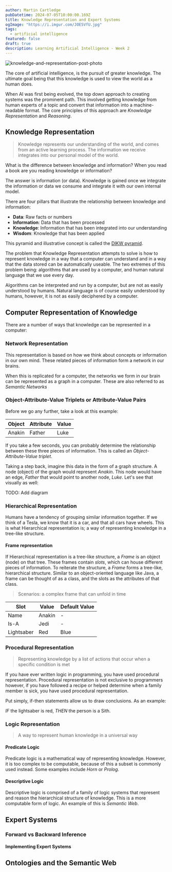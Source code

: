 ```yaml
---
author: Martin Cartledge
pubDatetime: 2024-07-05T10:00:00.169Z
title: Knowledge Representation and Expert Systems
ogImage: "https://i.imgur.com/JOE5VfU.jpg"
tags:
  - artificial intelligence
featured: false
draft: true
description: Learning Artificial Intelligence - Week 2
---
```


![knowledge-and-representation-post-photo](https://i.imgur.com/JOE5VfU.jpg)

The core of artificial intelligence, is the pursuit of greater knowledge. The ultimate goal being that this knowledge is used to view the world as a human does.

When AI was first being evolved, the top down approach to creating systems was the prominent path. This involved getting knowledge from human experts of a topic and convert that information into a machine-readable format. The core principles of this approach are _Knowledge Representation_ and _Reasoning_.

## Knowledge Representation

> Knowledge represents our understanding of the world, and comes from an active learning process. The information we receive integrates into our personal model of the world.

What is the difference between knowledge and information? When you read a book are you reading knowledge or information?

The answer is information (or data). Knowledge is gained once we integrate the information or data we consume and integrate it with our own internal model.

There are four pillars that illustrate the relationship between knowledge and information:

- **Data**: Raw facts or numbers
- **Information**: Data that has been processed
- **Knowledge**: Information that has been integrated into our understanding
- **Wisdom**: Knowledge that has been applied

This pyramid and illustrative concept is called the [DIKW pyramid](https://en.wikipedia.org/wiki/DIKW_pyramid).

The problem that Knowledge Representation attempts to solve is how to represent knowledge in a way that a computer can understand and in a way that the data stored can be automatically useable. The two extremes of this problem being: algorithms that are used by a computer, and human natural language that we use every day.

Algorithms can be interpreted and run by a computer, but are not as easily understood by humans. Natural language is of course easily understood by humans, however, it is not as easily deciphered by a computer.

## Computer Representation of Knowledge

There are a number of ways that knowledge can be represented in a computer:

### Network Representation

This representation is based on how we think about concepts or information in our own mind. These related pieces of information form a network in our brains.

When this is replicated for a computer, the networks we form in our brain can be represented as a graph in a computer. These are also referred to as _Semantic Networks_

### Object-Attribute-Value Triplets or Attribute-Value Pairs

Before we go any further, take a look at this example:

| Object | Attribute | Value |
| ------ | --------- | ----- |
| Anakin | Father    | Luke  |

If you take a few seconds, you can probably determine the relationship between these three pieces of information. This is called an _Object-Attribute-Value triplet_.

Taking a step back, imagine this data in the form of a graph structure. A node (object) of the graph would represent _Anakin_. This node would have an edge, _Father_ that would point to another node, _Luke_. Let's see that visually as well:

TODO: Add diagram

### Hierarchical Representation

Humans have a tendency of grouping similar information together. If we think of a Tesla, we know that it is a car, and that all cars have wheels. This is what Hierarchical representation is; a way of representing knowledge in a tree-like structure.

#### Frame representation

If Hierarchical representation is a tree-like structure, a _Frame_ is an object (node) on that tree. These frames contain _slots_, which can house different pieces of information. To reiterate the structure, a _Frame_ forms a tree-like, hierarchical structure. Similar to an object-oriented language like Java, a frame can be thought of as a class, and the slots as the attributes of that class.

> Scenarios: a complex frame that can unfold in time

| Slot       | Value  | Default Value |
| ---------- | ------ | ------------- |
| Name       | Anakin | -             |
| Is-A       | Jedi   | -             |
| Lightsaber | Red    | Blue          |

### Procedural Representation

> Representing knowledge by a list of actions that occur when a specific condition is met

If you have ever written logic in programming, you have used procedural representation. Procedural representation is not exclusive to programmers however, if you have followed a recipe or helped determine when a family member is sick, you have used procedural representation.

Put simply, if-then statements allow us to draw conclusions. As an example:

_IF_ the lightsaber is red, _THEN_ the person is a Sith.

### Logic Representation

> A way to represent human knowledge in a universal way

#### Predicate Logic

Predicate logic is a mathematical way of representing knowledge. However, it is too complex to be computable, because of this a subset is commonly used instead. Some examples include _Horn_ or _Prolog_.

#### Descriptive Logic

Descriptive logic is comprised of a family of logic systems that represent and reason the hierarchical structure of knowledge. This is a more computable form of logic. An example of this is _Semantic Web_.

## Expert Systems

### Forward vs Backward Inference

#### Implementing Expert Systems

## Ontologies and the Semantic Web
